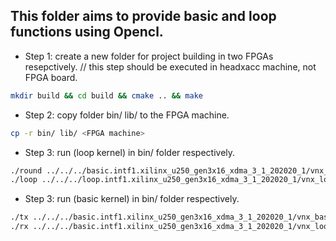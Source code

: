 ## This folder aims to provide basic and loop functions using Opencl.

* Step 1: create a new folder for project building in two FPGAs resepctively. // this step should be executed in headxacc machine, not FPGA board.
```sh
mkdir build && cd build && cmake .. && make
```
* Step 2: copy folder bin/ lib/ to the FPGA machine.
```sh
cp -r bin/ lib/ <FPGA machine>
```
* Step 3: run (loop kernel) in bin/ folder respectively.
```sh
./round ../../../basic.intf1.xilinx_u250_gen3x16_xdma_3_1_202020_1/vnx_basic_if1.xclbin 1 2 // in FPGA 1, for 1-->2
./loop ../../../loop.intf1.xilinx_u250_gen3x16_xdma_3_1_202020_1/vnx_loop_if1.xclbin 2 1 // in FPGA 2, for 2-->1
```
* Step 3: run (basic kernel) in bin/ folder respectively.
```sh
./tx ../../../basic.intf1.xilinx_u250_gen3x16_xdma_3_1_202020_1/vnx_basic_if1.xclbin 1 2 // in FPGA 1, FPGA 1 works as a Client.
./rx ../../../basic.intf1.xilinx_u250_gen3x16_xdma_3_1_202020_1/vnx_loop_if1.xclbin 2 1 // in FPGA 2, FPGA 2 works as a Server.
```